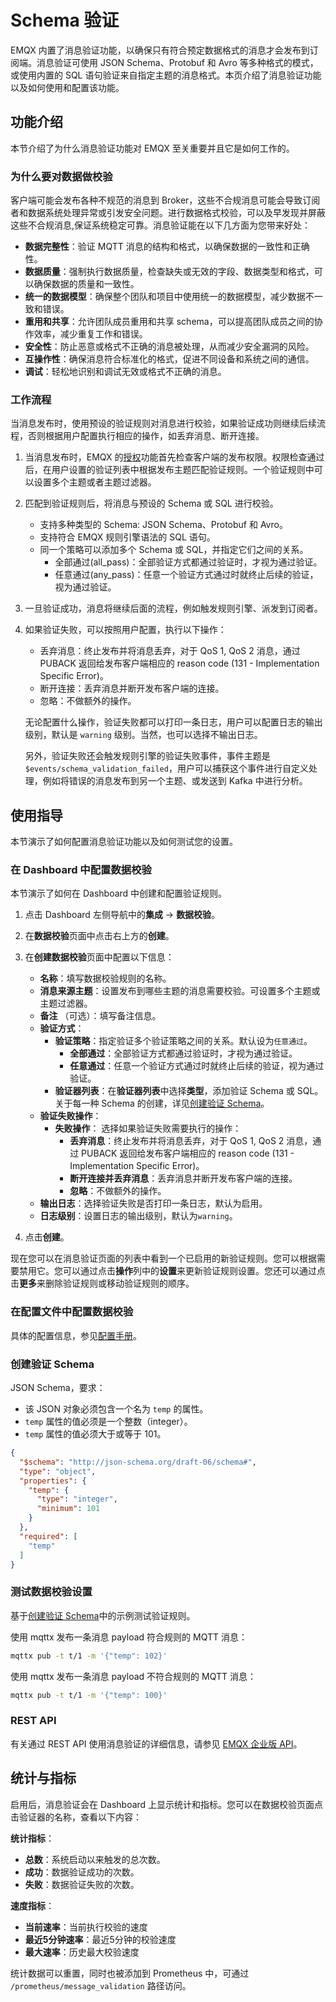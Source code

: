 # Schema 验证

EMQX 内置了消息验证功能，以确保只有符合预定数据格式的消息才会发布到订阅端。消息验证可使用 JSON Schema、Protobuf 和 Avro 等多种格式的模式，或使用内置的 SQL 语句验证来自指定主题的消息格式。本页介绍了消息验证功能以及如何使用和配置该功能。

## 功能介绍

本节介绍了为什么消息验证功能对 EMQX 至关重要并且它是如何工作的。

### 为什么要对数据做校验

客户端可能会发布各种不规范的消息到 Broker，这些不合规消息可能会导致订阅者和数据系统处理异常或引发安全问题。进行数据格式校验，可以及早发现并屏蔽这些不合规消息,保证系统稳定可靠。消息验证能在以下几方面为您带来好处：

- **数据完整性**：验证 MQTT 消息的结构和格式，以确保数据的一致性和正确性。
- **数据质量**：强制执行数据质量，检查缺失或无效的字段、数据类型和格式，可以确保数据的质量和一致性。
- **统一的数据模型**：确保整个团队和项目中使用统一的数据模型，减少数据不一致和错误。
- **重用和共享**：允许团队成员重用和共享 schema，可以提高团队成员之间的协作效率，减少重复工作和错误。
- **安全性**：防止恶意或格式不正确的消息被处理，从而减少安全漏洞的风险。
- **互操作性**：确保消息符合标准化的格式，促进不同设备和系统之间的通信。
- **调试**：轻松地识别和调试无效或格式不正确的消息。

### 工作流程

当消息发布时，使用预设的验证规则对消息进行校验，如果验证成功则继续后续流程，否则根据用户配置执行相应的操作，如丢弃消息、断开连接。

1. 当消息发布时，EMQX 的[授权](../access-control/authz/authz.md)功能首先检查客户端的发布权限。权限检查通过后，在用户设置的验证列表中根据发布主题匹配验证规则。一个验证规则中可以设置多个主题或者主题过滤器。

2. 匹配到验证规则后，将消息与预设的 Schema 或 SQL 进行校验。

   - 支持多种类型的 Schema:  JSON Schema、Protobuf 和 Avro。
   - 支持符合 EMQX 规则引擎语法的 SQL 语句。
   - 同一个策略可以添加多个 Schema 或 SQL，并指定它们之间的关系。
      - 全部通过(all_pass)：全部验证方式都通过验证时，才视为通过验证。
      - 任意通过(any_pass)：任意一个验证方式通过时就终止后续的验证，视为通过验证。

3. 一旦验证成功，消息将继续后面的流程，例如触发规则引擎、派发到订阅者。

4. 如果验证失败，可以按照用户配置，执行以下操作：

   - 丢弃消息：终止发布并将消息丢弃，对于 QoS 1, QoS 2 消息，通过 PUBACK 返回给发布客户端相应的 reason code (131 - Implementation Specific Error)。
   - 断开连接：丢弃消息并断开发布客户端的连接。
   - 忽略：不做额外的操作。

   无论配置什么操作，验证失败都可以打印一条日志，用户可以配置日志的输出级别，默认是 `warning` 级别。当然，也可以选择不输出日志。

   另外，验证失败还会触发规则引擎的验证失败事件，事件主题是 `$events/schema_validation_failed`，用户可以捕获这个事件进行自定义处理，例如将错误的消息发布到另一个主题、或发送到 Kafka 中进行分析。

## 使用指导

本节演示了如何配置消息验证功能以及如何测试您的设置。

### 在 Dashboard 中配置数据校验

本节演示了如何在 Dashboard 中创建和配置验证规则。

1. 点击 Dashboard 左侧导航中的**集成** -> **数据校验**。
2. 在**数据校验**页面中点击右上方的**创建**。
3. 在**创建数据校验**页面中配置以下信息：
   - **名称**：填写数据校验规则的名称。
   - **消息来源主题**：设置发布到哪些主题的消息需要校验。可设置多个主题或主题过滤器。
   - **备注** （可选）：填写备注信息。
   - **验证方式**：
     - **验证策略**：指定验证多个验证策略之间的关系。默认设为`任意通过`。
       - **全部通过**：全部验证方式都通过验证时，才视为通过验证。
       - **任意通过**：任意一个验证方式通过时就终止后续的验证，视为通过验证。
     - **验证器列表**：在**验证器列表**中选择**类型**，添加验证 Schema 或 SQL。关于每一种 Schema 的创建，详见[创建验证 Schema](#创建验证-schema)。
   - **验证失败操作**：
     - **失败操作**： 选择如果验证失败需要执行的操作：
       - **丢弃消息**：终止发布并将消息丢弃，对于 QoS 1, QoS 2 消息，通过 PUBACK 返回给发布客户端相应的 reason code (131 - Implementation Specific Error)。
       - **断开连接并丢弃消息**：丢弃消息并断开发布客户端的连接。
       - **忽略**：不做额外的操作。
   - **输出日志**：选择验证失败是否打印一条日志，默认为启用。
   - **日志级别**：设置日志的输出级别，默认为`warning`。

4. 点击**创建**。

现在您可以在消息验证页面的列表中看到一个已启用的新验证规则。您可以根据需要禁用它。您可以通过点击**操作**列中的**设置**来更新验证规则设置。您还可以通过点击**更多**来删除验证规则或移动验证规则的顺序。

### 在配置文件中配置数据校验

具体的配置信息，参见[配置手册](https://docs.emqx.com/zh/enterprise/v@EE_VERSION@/hocon/)。

### 创建验证 Schema

<!-- TODO 提供每种 Schema / SQL 的创建步骤示例-->

JSON Schema，要求：

- 该 JSON 对象必须包含一个名为 `temp` 的属性。
- `temp` 属性的值必须是一个整数（integer）。
- `temp` 属性的值必须大于或等于 101。

```json
{
  "$schema": "http://json-schema.org/draft-06/schema#",
  "type": "object",
  "properties": {
    "temp": {
      "type": "integer",
      "minimum": 101
    }
  },
  "required": [
    "temp"
  ]
}
```

### 测试数据校验设置

基于[创建验证 Schema](#创建验证-schema)中的示例测试验证规则。

使用 mqttx 发布一条消息 payload 符合规则的 MQTT 消息：

```bash
mqttx pub -t t/1 -m '{"temp": 102}'
```

<!-- TODO 增加 log output -->

使用 mqttx 发布一条消息 payload 不符合规则的 MQTT 消息：

```bash
mqttx pub -t t/1 -m '{"temp": 100}'
```

<!-- TODO 增加 log output -->

### REST API

有关通过 REST API 使用消息验证的详细信息，请参见 [EMQX 企业版 API](https://docs.emqx.com/zh/enterprise/v@EE_MINOR_VERSION/admin/api-docs.html)。

## 统计与指标

启用后，消息验证会在 Dashboard 上显示统计和指标。您可以在数据校验页面点击验证器的名称，查看以下内容：

**统计指标**：

- **总数**：系统启动以来触发的总次数。
- **成功**：数据验证成功的次数。
- **失败**：数据验证失败的次数。

**速度指标**：

- **当前速率**：当前执行校验的速度
- **最近5分钟速率**：最近5分钟的校验速度
- **最大速率**：历史最大校验速度

统计数据可以重置，同时也被添加到 Prometheus 中，可通过 `/prometheus/message_validation` 路径访问。